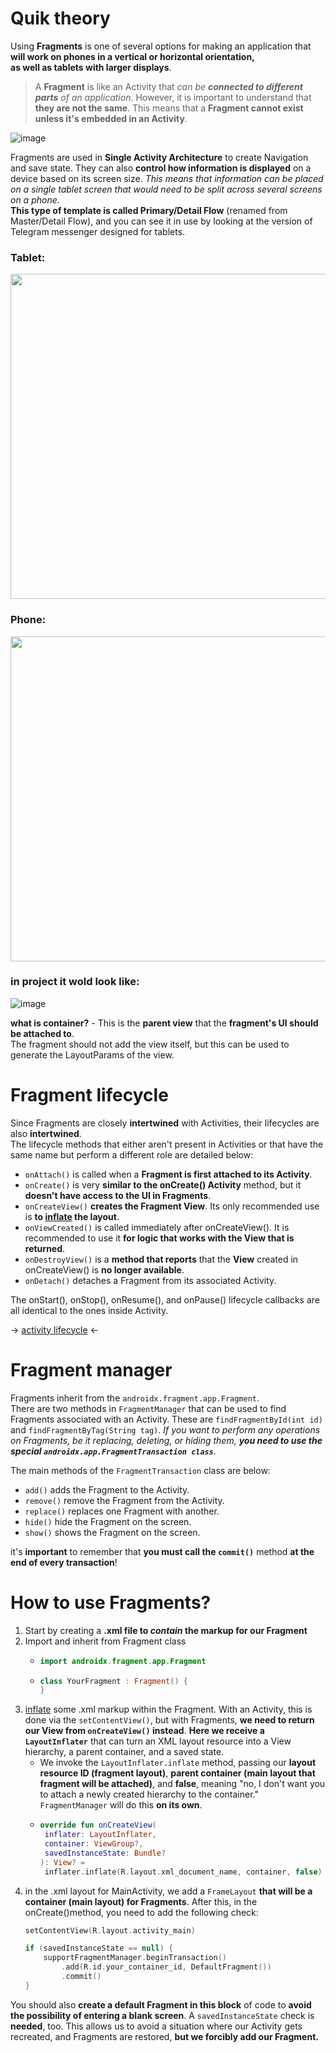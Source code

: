 # Quik theory
Using **Fragments** is one of several options for making an application that **will work on phones in a vertical or horizontal orientation,  
as well as tablets with larger displays**.

> A **Fragment** is like an Activity that _can be **connected to different parts** of an application_.
However, it is important to understand that **they are not the same**. This means that a **Fragment cannot exist unless it's embedded in an Activity**.

![image](https://user-images.githubusercontent.com/63263301/202905098-978e397d-2381-4050-9f59-9c049ca243f4.png)


Fragments are used in **Single Activity Architecture** to create Navigation and save state. 
They can also **control how information is displayed** on a device based on its screen size. _This means that information can be placed on a single tablet screen that would need to be split across several screens on a phone_.  
**This type of template is called Primary/Detail Flow** (renamed from Master/Detail Flow), and you can see it in use by looking at the version of Telegram messenger designed for tablets.

### Tablet:   
<div style= "text-align: left;"><img src="https://user-images.githubusercontent.com/63263301/202905488-14173b95-98a5-4b8c-91c2-b117da2f81ab.png" width="620" height="520"/></div>  

### Phone: 
<div style= "text-align: left;"><img src="https://user-images.githubusercontent.com/63263301/202905585-b7c45793-c114-4707-95ed-5a8f48a8e07a.png" width="620" height="520"/></div>

### in project it wold look like:  
![image](https://user-images.githubusercontent.com/63263301/202905882-d025aaf3-e6d4-4e87-9eb1-64abb631a6cc.png)


**what is container?** - This is the **parent view** that the **fragment's UI should be attached to**.  
The fragment should not add the view itself, but this can be used to generate the LayoutParams of the view.



# Fragment lifecycle

Since Fragments are closely **intertwined** with Activities, their lifecycles are also **intertwined**.  
The lifecycle methods that either aren't present in Activities or that have the same name but perform a different role are detailed below:

- `onAttach()` is called when a **Fragment is first attached to its Activity**.
- `onCreate()` is very **similar to the onCreate() Activity** method, but it **doesn't have access to the UI in Fragments**.
- `onCreateView()` **creates the Fragment View**. Its only recommended use is **to [inflate](https://github.com/KidPudel/android-starter-kit/blob/main/Android/inflate.md) the layout**.
- `onViewCreated()` is called immediately after onCreateView(). It is recommended to use it **for logic that works with the View that is returned**.
- `onDestroyView()` is a **method that reports** that the **View** created in onCreateView() is **no longer available**.
- `onDetach()` detaches a Fragment from its associated Activity.

The onStart(), onStop(), onResume(), and onPause() lifecycle callbacks are all identical to the ones inside Activity.

-> [activity lifecycle](https://github.com/KidPudel/android-starter-kit/blob/main/Android/activity.md) <-

# Fragment manager
Fragments inherit from the `androidx.fragment.app.Fragment`.  
There are two methods in `FragmentManager` that can be used to find Fragments associated with an Activity.
These are `findFragmentById(int id)` and `findFragmentByTag(String tag)`.
_If you want to perform any operations on Fragments, be it replacing, deleting, or hiding them, **you need to use the special `androidx.app.FragmentTransaction class`**._

The main methods of the `FragmentTransaction` class are below:
- `add()` adds the Fragment to the Activity.
- `remove()` remove the Fragment from the Activity.
- `replace()` replaces one Fragment with another.
- `hide()` hide the Fragment on the screen.
- `show()` shows the Fragment on the screen.

it's **important** to remember that **you must call the `commit()`** method **at the end of every transaction**!

# How to use Fragments?

1. Start by creating a **.xml file to _contain_ the markup for our Fragment**
2. Import and inherit from Fragment class
   - ```kotlin 
     import androidx.fragment.app.Fragment
     ```
   - ```kotlin 
     class YourFragment : Fragment() {
     }
     ```
3. [inflate](https://github.com/KidPudel/android-starter-kit/blob/main/Android/inflate.md) some .xml markup within the Fragment.
 With an Activity, this is done via the `setContentView()`, but with Fragments, **we need to return our View from `onCreateView()` instead**.
 **Here we receive a `LayoutInflater`** that can turn an XML layout resource into a View hierarchy, a parent container, and a saved state.
   - We invoke the `LayoutInflater.inflate` method, passing our **layout resource ID (fragment layout)**, **parent container (main layout that fragment will be attached)**, and **false**, meaning "no, I don't want you to attach a newly created hierarchy to the container." `FragmentManager` will do this **on its own**.
   - ```kotlin
     override fun onCreateView(
      inflater: LayoutInflater,
      container: ViewGroup?,
      savedInstanceState: Bundle?
     ): View? =
      inflater.inflate(R.layout.xml_document_name, container, false)
      ```
4. in the .xml layout for MainActivity, we add a `FrameLayout` **that will be a container (main layout) for Fragments**. After this, in the onCreate()method, you need to add the following check:
   ```kotlin
   setContentView(R.layout.activity_main)
   
   if (savedInstanceState == null) {
       supportFragmentManager.beginTransaction()
           .add(R.id.your_container_id, DefaultFragment())
           .commit()
   }
   ```
You should also **create a default Fragment in this block** of code to **avoid the possibility of entering a blank screen**. 
A `savedInstanceState` check is **needed**, too. This allows us to avoid a situation where our Activity gets recreated, and Fragments are restored, **but we forcibly add our Fragment.**
